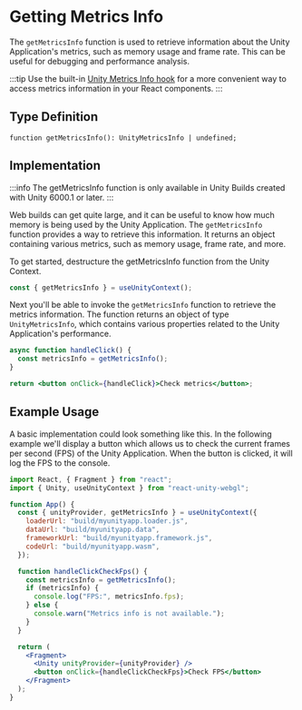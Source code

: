 # Getting Metrics Info

The `getMetricsInfo` function is used to retrieve information about the Unity Application's metrics, such as memory usage and frame rate. This can be useful for debugging and performance analysis.

:::tip
Use the built-in [Unity Metrics Info hook](/docs/api/use-unity-metrics-info) for a more convenient way to access metrics information in your React components.
:::

## Type Definition

```tsx title="Type Definition"
function getMetricsInfo(): UnityMetricsInfo | undefined;
```

## Implementation

:::info
The getMetricsInfo function is only available in Unity Builds created with Unity 6000.1 or later.
:::

Web builds can get quite large, and it can be useful to know how much memory is being used by the Unity Application. The `getMetricsInfo` function provides a way to retrieve this information. It returns an object containing various metrics, such as memory usage, frame rate, and more.

To get started, destructure the getMetricsInfo function from the Unity Context.

```jsx showLineNumbers title="Example: Destructuring the unload function"
const { getMetricsInfo } = useUnityContext();
```

Next you'll be able to invoke the `getMetricsInfo` function to retrieve the metrics information. The function returns an object of type `UnityMetricsInfo`, which contains various properties related to the Unity Application's performance.

```jsx showLineNumbers title="Example: Using the get metrics info function"
async function handleClick() {
  const metricsInfo = getMetricsInfo();
}

return <button onClick={handleClick}>Check metrics</button>;
```

## Example Usage

A basic implementation could look something like this. In the following example we'll display a button which allows us to check the current frames per second (FPS) of the Unity Application. When the button is clicked, it will log the FPS to the console.

```jsx showLineNumbers title="App.jsx"
import React, { Fragment } from "react";
import { Unity, useUnityContext } from "react-unity-webgl";

function App() {
  const { unityProvider, getMetricsInfo } = useUnityContext({
    loaderUrl: "build/myunityapp.loader.js",
    dataUrl: "build/myunityapp.data",
    frameworkUrl: "build/myunityapp.framework.js",
    codeUrl: "build/myunityapp.wasm",
  });

  function handleClickCheckFps() {
    const metricsInfo = getMetricsInfo();
    if (metricsInfo) {
      console.log("FPS:", metricsInfo.fps);
    } else {
      console.warn("Metrics info is not available.");
    }
  }

  return (
    <Fragment>
      <Unity unityProvider={unityProvider} />
      <button onClick={handleClickCheckFps}>Check FPS</button>
    </Fragment>
  );
}
```
